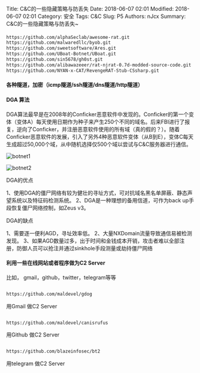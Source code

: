 Title: C&C的一些隐藏策略与防丢失
Date: 2018-06-07 02:01
Modified: 2018-06-07 02:01
Category: 安全
Tags: C&C
Slug: P5
Authors: nJcx
Summary: C&C的一些隐藏策略与防丢失~



#### 

```bash
https://github.com/alphaSeclab/awesome-rat.git
https://github.com/malwaredllc/byob.git
https://github.com/sweetsoftware/Ares.git
https://github.com/UBoat-Botnet/UBoat.git
https://github.com/sin5678/gh0st.git
https://github.com/alibawazeeer/rat-njrat-0.7d-modded-source-code.git
https://github.com/NYAN-x-CAT/RevengeRAT-Stub-CSsharp.git
```


#### 各种隧道，加密（icmp隧道/ssh隧道/dns隧道/http隧道）


#### DGA 算法

DGA算法最早是在2008年的Conficker恶意软件中发现的。Conficker的第一个变体（变体A）每天使用日期作为种子来产生250个不同的域名。后来FBI进行了报复，逆向了Conficker，并注册恶意软件使用的所有域（真的假的？）。随着Conficker恶意软件的发展，引入了另外4种恶意软件变体（从B到E），变体C每天生成超过50,000个域，从中随机选择仅500个域以尝试与C&C服务器进行通信。

![botnet1](../images/botnet1.png)


![botnet2](../images/botnet2.png)

DGA的优点

1、使用DGA的僵尸网络有较为健壮的寻址方式，可对抗域名黑名单屏蔽、静态声望系统以及特征码检测系统。
2、DGA是一种理想的备用信道，可作为back up手段恢复僵尸网络控制，如Zeus v3。

DGA的缺点

1、需要逐一便利AGD，寻址效率低。
2、大量NXDomain流量导致通信易被检测发现。
3、如果AGD数量过多，出于时间和金钱成本开销，攻击者难以全部注册，防御人员可以抢注并通过sinkhole手段测量或劫持僵尸网络



#### 利用一些在线网站或者程序做为C2 Server


比如， gmail，github，twitter，telegram等等


```bash

https://github.com/maldevel/gdog

```
用Gmail 做C2 Server


```bash

https://github.com/maldevel/canisrufus

```

用Github 做C2 Server


```bash

https://github.com/blazeinfosec/bt2

```
用telegram 做C2 Server








